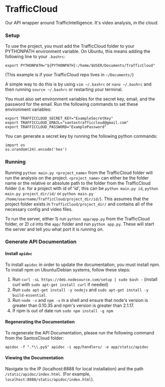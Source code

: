 # TrafficCloud
Our API wrapper around TrafficIntelligence. It's video analysis, *in the cloud*.

### Setup

To use the project, you must add the TrafficCloud folder to your PYTHONPATH environment variable. On Ubuntu, this means adding the following line to your `.bashrc`:

```
export PYTHONPATH="${PYTHONPATH}:/home/$USER/Documents/TrafficCloud"
```

(This example is if your TrafficCloud repo lives in `~/Documents/`)

A simple way to do this is by using `vim ~/.bashrc` or `nano ~/.bashrc` and then running `source ~/.bashrc` or restarting your terminal.

You must also set environment variables for the secret key, email, and the password for the email. Run the following commands to set these environment variables:

```
export TRAFFICCLOUD_SECRET_KEY="ExampleSecretKey"
export TRAFFICCLOUD_EMAIL="santostrafficcloud@gmail.com"
export TRAFFICCLOUD_PASSWORD="ExamplePassword"
```

You can generate a secret key by running the following python commands:

```
import os
os.urandom(24).encode('hex')
```

### Running

Running `python main.py <project_name>` from the TrafficCloud folder will run the analysis on the project. `<project_name>` can either be the folder name or the relative or absolute path to the folder from the TrafficCloud folder (i.e. for a project with id of 'id', this can be `python main.py id`, `python main.py project_dir/id/` or `python main.py /home/username/TrafficCloud/project_dir/id/`). This assumes that the project folder exists in `TrafficCloud/project_dir/` and contains all of the necessary config and video files.

To run the server, either 1) run `python app/app.py` from the TrafficCloud folder, or 2) `cd` into the `app/` folder and run `python app.py`. These will start the server and tell you what port it is running on.

### Generate API Documentation

#### Install `apidoc`

To install `apidoc` in order to update the documentation, you must install npm. To install npm on Ubuntu/Debian systems, follow these steps:

1. Run `curl -sL https://deb.nodesource.com/setup | sudo bash -` (install curl with `sudo apt-get install curl` if needed)
2. Run `sudo apt-get install -y nodejs` and `sudo apt-get install -y build-essential`.
3. Run `node -v` and `npm -v` in a shell and ensure that node's version is greater than 0.10.35 and npm's version is greater than 2.1.17.
4. If npm is out of date run `sudo npm install -g npm`

#### Regenerating the Documentation

To regenerate the API Documentation, please run the following command from the SantosCloud folder:

```
apidoc -f ".*\\.py$" apidoc -i app/handlers/ -o app/static/apidoc
```

#### Viewing the Documentation

Navigate to the IP (localhost:8888 for local installation) and the path `/static/apidoc/index.html`. (For example, `localhost:8888/static/apidoc/index.html`).

